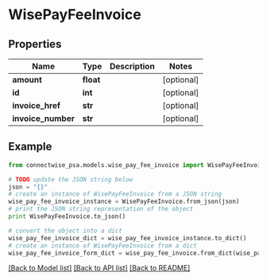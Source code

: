 # WisePayFeeInvoice


## Properties
Name | Type | Description | Notes
------------ | ------------- | ------------- | -------------
**amount** | **float** |  | [optional] 
**id** | **int** |  | [optional] 
**invoice_href** | **str** |  | [optional] 
**invoice_number** | **str** |  | [optional] 

## Example

```python
from connectwise_psa.models.wise_pay_fee_invoice import WisePayFeeInvoice

# TODO update the JSON string below
json = "{}"
# create an instance of WisePayFeeInvoice from a JSON string
wise_pay_fee_invoice_instance = WisePayFeeInvoice.from_json(json)
# print the JSON string representation of the object
print WisePayFeeInvoice.to_json()

# convert the object into a dict
wise_pay_fee_invoice_dict = wise_pay_fee_invoice_instance.to_dict()
# create an instance of WisePayFeeInvoice from a dict
wise_pay_fee_invoice_form_dict = wise_pay_fee_invoice.from_dict(wise_pay_fee_invoice_dict)
```
[[Back to Model list]](../README.md#documentation-for-models) [[Back to API list]](../README.md#documentation-for-api-endpoints) [[Back to README]](../README.md)


